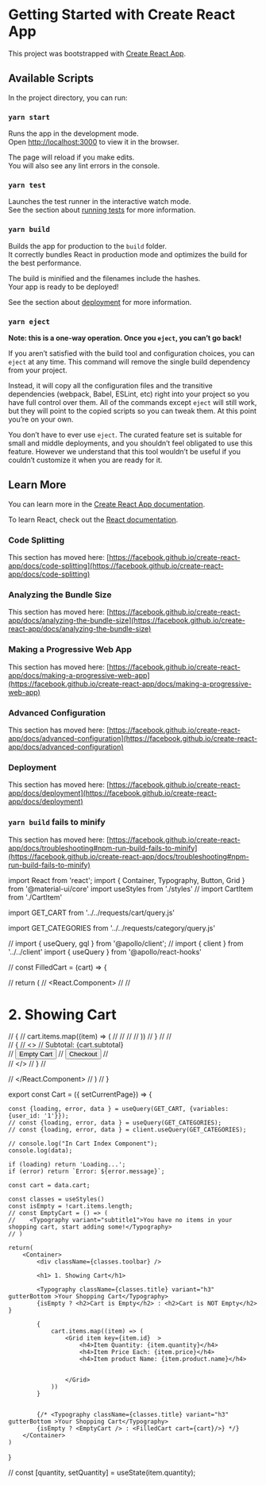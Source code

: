# Getting Started with Create React App

This project was bootstrapped with [Create React App](https://github.com/facebook/create-react-app).

## Available Scripts

In the project directory, you can run:

### `yarn start`

Runs the app in the development mode.\
Open [http://localhost:3000](http://localhost:3000) to view it in the browser.

The page will reload if you make edits.\
You will also see any lint errors in the console.

### `yarn test`

Launches the test runner in the interactive watch mode.\
See the section about [running tests](https://facebook.github.io/create-react-app/docs/running-tests) for more information.

### `yarn build`

Builds the app for production to the `build` folder.\
It correctly bundles React in production mode and optimizes the build for the best performance.

The build is minified and the filenames include the hashes.\
Your app is ready to be deployed!

See the section about [deployment](https://facebook.github.io/create-react-app/docs/deployment) for more information.

### `yarn eject`

**Note: this is a one-way operation. Once you `eject`, you can’t go back!**

If you aren’t satisfied with the build tool and configuration choices, you can `eject` at any time. This command will remove the single build dependency from your project.

Instead, it will copy all the configuration files and the transitive dependencies (webpack, Babel, ESLint, etc) right into your project so you have full control over them. All of the commands except `eject` will still work, but they will point to the copied scripts so you can tweak them. At this point you’re on your own.

You don’t have to ever use `eject`. The curated feature set is suitable for small and middle deployments, and you shouldn’t feel obligated to use this feature. However we understand that this tool wouldn’t be useful if you couldn’t customize it when you are ready for it.

## Learn More

You can learn more in the [Create React App documentation](https://facebook.github.io/create-react-app/docs/getting-started).

To learn React, check out the [React documentation](https://reactjs.org/).

### Code Splitting

This section has moved here: [https://facebook.github.io/create-react-app/docs/code-splitting](https://facebook.github.io/create-react-app/docs/code-splitting)

### Analyzing the Bundle Size

This section has moved here: [https://facebook.github.io/create-react-app/docs/analyzing-the-bundle-size](https://facebook.github.io/create-react-app/docs/analyzing-the-bundle-size)

### Making a Progressive Web App

This section has moved here: [https://facebook.github.io/create-react-app/docs/making-a-progressive-web-app](https://facebook.github.io/create-react-app/docs/making-a-progressive-web-app)

### Advanced Configuration

This section has moved here: [https://facebook.github.io/create-react-app/docs/advanced-configuration](https://facebook.github.io/create-react-app/docs/advanced-configuration)

### Deployment

This section has moved here: [https://facebook.github.io/create-react-app/docs/deployment](https://facebook.github.io/create-react-app/docs/deployment)

### `yarn build` fails to minify

This section has moved here: [https://facebook.github.io/create-react-app/docs/troubleshooting#npm-run-build-fails-to-minify](https://facebook.github.io/create-react-app/docs/troubleshooting#npm-run-build-fails-to-minify)






<!-- ----------------- -->

import React from 'react';
import { Container, Typography, Button, Grid } from '@material-ui/core'
import useStyles from './styles'
// import CartItem from './CartItem'


import GET_CART from '../../requests/cart/query.js'

import GET_CATEGORIES from '../../requests/category/query.js'

// import { useQuery, gql } from '@apollo/client';
// import { client } from '../../client'
import { useQuery } from '@apollo/react-hooks'



// const FilledCart = (cart) => {

//     return (
//         <React.Component>
//             <Grid container spacing={3}>
//                 <h1> 2. Showing Cart</h1>
//                 {
//                     cart.items.map((item) => (
//                         <Grid item key={item.id} xs={12} sm={4} md={4} lg={3} >
//                             <CartItem item={item}/>
//                         </Grid>
//                     ))
//                 }
//             </Grid>
//             <div className={classes.cartDetails}>
//                 {
//                     <>
//                         <Typography variant="h4">Subtotal: {cart.subtotal}</Typography><div>
//                             <Button className={classes.emptyButton} size="large" type="button" variant="contained" color="secondary">Empty Cart</Button>
//                             <Button className={classes.checkoutButton} size="large" type="button" variant="contained" color="primary">Checkout</Button>
//                         </div>
//                     </>
//                 }
//             </div>

//         </React.Component>
//     )
//  }

export const Cart = ({ setCurrentPage}) => {    

    const {loading, error, data } = useQuery(GET_CART, {variables: {user_id: '1'}});
    // const {loading, error, data } = useQuery(GET_CATEGORIES);
    // const {loading, error, data } = client.useQuery(GET_CATEGORIES);

    // console.log("In Cart Index Component");
    console.log(data);

    if (loading) return 'Loading...';
    if (error) return `Error: ${error.message}`;

    const cart = data.cart;

    const classes = useStyles()
    const isEmpty = !cart.items.length;
    // const EmptyCart = () => (
    //    <Typography variant="subtitle1">You have no items in your shopping cart, start adding some!</Typography>
    // )

    return(
        <Container>
            <div className={classes.toolbar} />

            <h1> 1. Showing Cart</h1> 

            <Typography className={classes.title} variant="h3" gutterBottom >Your Shopping Cart</Typography>
            {isEmpty ? <h2>Cart is Empty</h2> : <h2>Cart is NOT Empty</h2> }

            {
                cart.items.map((item) => (
                    <Grid item key={item.id}  >
                        <h4>Item Quantity: {item.quantity}</h4>
                        <h4>Item Price Each: {item.price}</h4>
                        <h4>Item product Name: {item.product.name}</h4>


                    </Grid>
                ))
            }


            {/* <Typography className={classes.title} variant="h3" gutterBottom >Your Shopping Cart</Typography>
            {isEmpty ? <EmptyCart /> : <FilledCart cart={cart}/>} */}
        </Container>
    )
}

// const [quantity, setQuantity] = useState(item.quantity);
